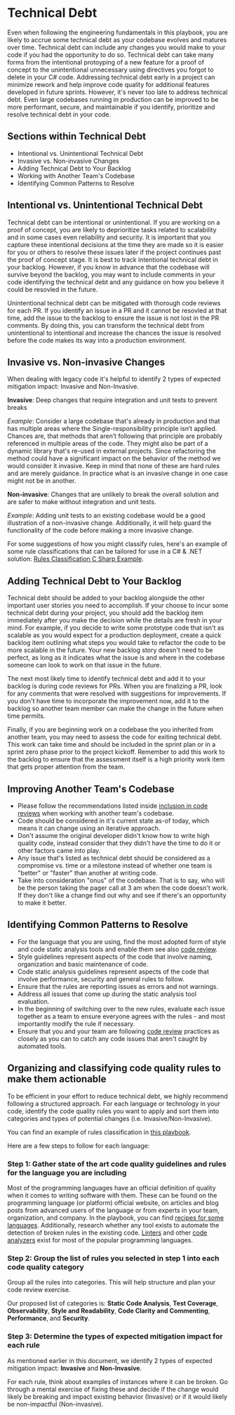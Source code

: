 # Technical Debt

Even when following the engineering fundamentals in this playbook, you are likely to accrue some technical debt as your codebase evolves and matures over time. Technical debt can include any changes you would make to your code if you had the opportunity to do so. Technical debt can take many forms from the intentional protoyping of a new feature for a proof of concept to the unintentional unnecessary using directives you forgot to delete in your C# code. Addressing technical debt early in a project can minimize rework and help improve code quality for additional features developed in future sprints. However, it's never too late to address technical debt. Even large codebases running in production can be improved to be more performant, secure, and maintainable if you identify, prioritize and resolve technical debt in your code.

## Sections within Technical Debt

* Intentional vs. Unintentional Technical Debt
* Invasive vs. Non-invasive Changes
* Adding Technical Debt to Your Backlog
* Working with Another Team's Codebase
* Identifying Common Patterns to Resolve

## Intentional vs. Unintentional Technical Debt

Technical debt can be intentional or unintentional. If you are working on a proof of concept, you are likely to deprioritize tasks related to scalability and in some cases even reliability and security. It is important that you capture these intentional decisions at the time they are made so it is easier for you or others to resolve these issues later if the project continues past the proof of concept stage. It is best to track intentional technical debt in your backlog. However, if you know in advance that the codebase will survive beyond the backlog, you may want to include comments in your code identifying the technical debt and any guidance on how you believe it could be resovled in the future.
  
Unintentional technical debt can be mitigated with thorough code reviews for each PR. If you identify an issue in a PR and it cannot be resovled at that time, add the issue to the backlog to ensure the issue is not lost in the PR comments. By doing this, you can transform the technical debt from unintentional to intentional and increase the chances the issue is resolved before the code makes its way into a production environment.

## Invasive vs. Non-invasive Changes

When dealing with legacy code it's helpful to identify 2 types of expected mitigation impact: Invasive and Non-Invasive.

**Invasive**: Deep changes that require integration and unit tests to prevent breaks

*Example*: Consider a large codebase that's already in production and that has multiple areas where the Single-responsibility principle isn’t applied. Chances are, that methods that aren’t following that principle are probably referenced in multiple areas of the code. They might also be part of a dynamic library that's re-used in external projects. Since refactoring the method could have a significant impact on the behavior of the method we would consider it invasive. Keep in mind that none of these are hard rules and are merely guidance. In practice what is an invasive change in one case might not be in another.

**Non-invasive**: Changes that are unlikely to break the overall solution and are safer to make without integration and unit tests.
  
*Example*: Adding unit tests to an existing codebase would be a good  illustration of a non-invasive change.  Additionally, it will help guard the functionality of the code before making a more invasive change.

For some suggestions of how you might classify rules, here's an example of some rule classifications that can be tailored for use in a C# & .NET solution: [Rules Classification C Sharp Example](./RulesClassification-CSharpExample.md).

## Adding Technical Debt to Your Backlog

Technical debt should be added to your backlog alongside the other important user stories you need to accomplish. If your choose to incur some technical debt during your project, you should add the backlog item immediately after you make the decision while the details are fresh in your mind. For example, if you decide to write some prototype code that isn't as scalable as you would expect for a production deployment, create a quick backlog item outlining what steps you would take to refactor the code to be more scalable in the future. Your new backlog story doesn't need to be perfect, as long as it indicates what the issue is and where in the codebase someone can look to work on that issue in the future.  
  
The next most likely time to identify technical debt and add it to your backlog is during code reviews for PRs. When you are finalizing a PR, look for any comments that were resolved with suggestions for improvements. If you don't have time to incorporate the improvement now, add it to the backlog so another team member can make the change in the future when time permits.  
  
Finally, if you are beginning work on a codebase the you inherited from another team, you may need to assess the code for exiting technical debt. This work can take time and should be included in the sprint plan or in a sprint zero phase prior to the project kickoff. Remember to add this work to the backlog to ensure that the assessment itself is a high priority work item that gets proper attention from the team.

## Improving Another Team's Codebase

* Please follow the recommendations listed inside [inclusion in code reviews](../../code-reviews/inclusion-in-code-review.md) when working with another team's codebase.
* Code should be considered in it's current state as-of today, which means it can change using an iterative approach.
* Don't assume the original developer didn't know how to write high quality code, instead consider that they didn't have the time to do it or other factors came into play.
* Any issue that's listed as technical debt should be considered as a compromise vs. time or a milestone instead of whether one team is "better" or "faster" than another at writing code.
* Take into consideration "onus" of the codebase. That is to say, who will be the person taking the pager call at 3 am when the code doesn't work. If they don't like a change find out why and see if there's an opportunity to make it better.

## Identifying Common Patterns to Resolve

* For the language that you are using, find the most adopted form of style and code static analysis tools and enable them see also [code review](/code-reviews/README.md).
* Style guidelines represent aspects of the code that involve naming, organization and basic maintenance of code.
* Code static analysis guidelines represent aspects of the code that involve performance, security and general rules to follow.
* Ensure that the rules are reporting issues as errors and not warnings.
* Address all issues that come up during the static analysis tool evaluation.
* In the beginning of switching over to the new rules, evaluate each issue together as a team to ensure everyone agrees with the rules - and most importantly modify the rule if necessary.
* Ensure that you and your team are following [code review](/code-reviews/README.md) practices as closely as you can to catch any code issues that aren't caught by automated tools.

## Organizing and classifying code quality rules to make them actionable

To be efficient in your effort to reduce technical debt, we highly recommend following a structured approach. For each language or technology in your code, identify the code quality rules you want to apply and sort them into categories and types of potential changes (i.e. Invasive/Non-Invasive).

You can find an example of rules classification in [this playbook](./RulesClassification-CSharpExample.md).

Here are a few steps to follow for each language:

### Step 1: Gather state of the art code quality guidelines and rules for the language you are including

Most of the programming languages have an official definition of quality when it comes to writing software with them. These can be found on the programming language (or platform) official website, on articles and blog posts from advanced users of the language or from experts in your team, organization, and company. In the playbook, you can find [recipes for some languages](/code-review/README.md). Additionally, research whether any tool exists to automate the detection of broken rules in the existing code. [Linters](https://en.wikipedia.org/wiki/Lint_(software)) and other [code analyzers](https://en.wikipedia.org/wiki/List_of_tools_for_static_code_analysis) exist for most of the popular programming languages.

### Step 2: Group the list of rules you selected in step 1 into each code quality category

Group all the rules into categories. This will help structure and plan your code review exercise.

Our proposed list of categories is: **Static Code Analysis**, **Test Coverage**, **Observability**, **Style and Readability**, **Code Clarity and Commenting**, **Performance**, and **Security**.

### Step 3: Determine the types of expected mitigation impact for each rule

As mentioned earlier in this document, we identify 2 types of expected mitigation impact: **Invasive** and **Non-Invasive**.

For each rule, think about examples of instances where it can be broken. Go through a mental exercise of fixing these and decide if the change would likely be breaking and impact existing behavior (Invasive) or if it would likely be non-impactful (Non-invasive).
